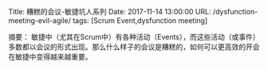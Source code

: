 Title: 糟糕的会议-敏捷坑人系列
Date: 2017-11-14 13:00:00
URL: /dysfunction-meeting-evil-agile/
tags: [Scrum Event,dysfunction meeting]

摘要：
敏捷中（尤其在Scrum中）有各种活动（Events），而这些活动（或事件）多数都以会议的形式出现。那么什么样子的会议是糟糕的，如何可以更高效的开会在敏捷中变得越来越重要。

